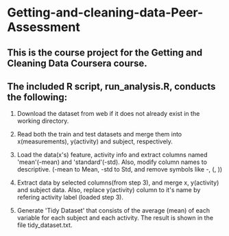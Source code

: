 # **Getting-and-cleaning-data-Peer-Assessment**

## This is the course project for the Getting and Cleaning Data Coursera course.
## The included R script, run_analysis.R, conducts the following:

1. Download the dataset from web if it does not already exist in the working directory.

2. Read both the train and test datasets and merge them into x(measurements), y(activity) and subject, respectively.

3. Load the data(x's) feature, activity info and extract columns named 'mean'(-mean) and 'standard'(-std). Also, modify column names to descriptive. (-mean to Mean, -std to Std, and remove symbols like -, (, ))

4. Extract data by selected columns(from step 3), and merge x, y(activity) and subject data. Also, replace y(activity) column to it's name by refering activity label (loaded step 3).

5. Generate 'Tidy Dataset' that consists of the average (mean) of each variable for each subject and each activity. The result is shown in the file tidy_dataset.txt.